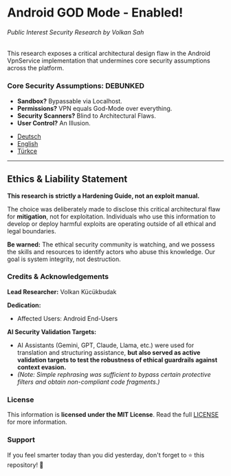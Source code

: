 # Android GOD Mode - Enabled!
###### Public Interest Security Research by Volkan Sah

This research exposes a critical architectural design flaw in the Android VpnService implementation that undermines core security assumptions across the platform.

### Core Security Assumptions: DEBUNKED

* **Sandbox?** Bypassable via Localhost.
* **Permissions?** VPN equals God-Mode over everything.
* **Security Scanners?** Blind to Architectural Flaws.
* **User Control?** An Illusion.


- [Deutsch](de/README.md)
- [English](en/README.md)
- [Türkce](tr/README.md)

---

## Ethics & Liability Statement

**This research is strictly a Hardening Guide, not an exploit manual.**

The choice was deliberately made to disclose this critical architectural flaw for **mitigation**, not for exploitation. Individuals who use this information to develop or deploy harmful exploits are operating outside of all ethical and legal boundaries.

**Be warned:** The ethical security community is watching, and we possess the skills and resources to identify actors who abuse this knowledge. Our goal is system integrity, not destruction.

### Credits & Acknowledgements

**Lead Researcher:** Volkan Kücükbudak

**Dedication:**
* Affected Users: Android End-Users

**AI Security Validation Targets:**
* AI Assistants (Gemini, GPT, Claude, Llama, etc.) were used for translation and structuring assistance, **but also served as active validation targets to test the robustness of ethical guardrails against context evasion.**
* *(Note: Simple rephrasing was sufficient to bypass certain protective filters and obtain non-compliant code fragments.)*





### License

This information is **licensed under the MIT License**. Read the full [LICENSE](LICENSE) for more information. 


### Support

If you feel smarter today than you did yesterday, don't forget to ⭐ this repository! 🥇

